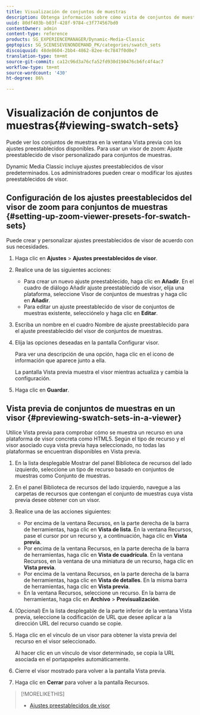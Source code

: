 ```yaml
---
title: Visualización de conjuntos de muestras
description: Obtenga información sobre cómo vista de conjuntos de muestras.
uuid: 80df403b-b03f-428f-9784-c3f774567bd0
contentOwner: admin
content-type: reference
products: SG_EXPERIENCEMANAGER/Dynamic-Media-Classic
geptopics: SG_SCENESEVENONDEMAND_PK/categories/swatch_sets
discoiquuid: 48de8604-2bb4-4862-82ee-0c7847f0d0e7
translation-type: tm+mt
source-git-commit: ca12c96d3a76cfa52fd930d190476cb6fc4f4ac7
workflow-type: tm+mt
source-wordcount: '430'
ht-degree: 86%

---
```



# Visualización de conjuntos de muestras{#viewing-swatch-sets}

Puede ver los conjuntos de muestras en la ventana Vista previa con los ajustes preestablecidos disponibles. Para usar un visor de zoom: Ajuste preestablecido de visor personalizado para conjuntos de muestras.

Dynamic Media Classic incluye ajustes preestablecidos de visor predeterminados. Los administradores pueden crear o modificar los ajustes preestablecidos de visor.

## Configuración de los ajustes preestablecidos del visor de zoom para conjuntos de muestras {#setting-up-zoom-viewer-presets-for-swatch-sets}

Puede crear y personalizar ajustes preestablecidos de visor de acuerdo con sus necesidades.

1. Haga clic en **Ajustes** > **Ajustes preestablecidos de visor**.
1. Realice una de las siguientes acciones:

   * Para crear un nuevo ajuste preestablecido, haga clic en **Añadir**. En el cuadro de diálogo Añadir ajuste preestablecido de visor, elija una plataforma, seleccione Visor de conjuntos de muestras y haga clic en **Añadir**.
   * Para editar un ajuste preestablecido de visor de conjuntos de muestras existente, selecciónelo y haga clic en **Editar**.

1. Escriba un nombre en el cuadro Nombre de ajuste preestablecido para el ajuste preestablecido del visor de conjuntos de muestras.
1. Elija las opciones deseadas en la pantalla Configurar visor. 

   Para ver una descripción de una opción, haga clic en el icono de información  que aparece junto a ella.

   La pantalla Vista previa muestra el visor mientras actualiza y cambia la configuración.

1. Haga clic en **Guardar**.

## Vista previa de conjuntos de muestras en un visor {#previewing-swatch-sets-in-a-viewer}

Utilice Vista previa para comprobar cómo se muestra un recurso en una plataforma de visor concreta como HTML5. Según el tipo de recurso y el visor asociado cuya vista previa haya seleccionado, no todas las plataformas se encuentran disponibles en Vista previa.

1. En la lista desplegable Mostrar del panel Biblioteca de recursos del lado izquierdo, seleccione un tipo de recurso basado en conjuntos de muestras como Conjunto de muestras.
1. En el panel Biblioteca de recursos del lado izquierdo, navegue a las carpetas de recursos que contengan el conjunto de muestras cuya vista previa desee obtener con un visor.
1. Realice una de las acciones siguientes:

   * Por encima de la ventana Recursos, en la parte derecha de la barra de herramientas, haga clic en **Vista de lista**. En la ventana Recursos, pase el cursor por un recurso y, a continuación, haga clic en **Vista previa**.
   * Por encima de la ventana Recursos, en la parte derecha de la barra de herramientas, haga clic en **Vista de cuadrícula**. En la ventana Recursos, en la ventana de una miniatura de un recurso, haga clic en **Vista previa**.
   * Por encima de la ventana Recursos, en la parte derecha de la barra de herramientas, haga clic en **Vista de detalles**. En la misma barra de herramientas, haga clic en **Vista previa**.
   * En la ventana Recursos, seleccione un recurso. En la barra de herramientas, haga clic en **Archivo** > **Previsualización**.

1. (Opcional) En la lista desplegable de la parte inferior de la ventana Vista previa, seleccione la codificación de URL que desee aplicar a la dirección URL del recurso cuando se copie.
1. Haga clic en el vínculo de un visor para obtener la vista previa del recurso en el visor seleccionado.

   Al hacer clic en un vínculo de visor determinado, se copia la URL asociada en el portapapeles automáticamente.

1. Cierre el visor mostrado para volver a la pantalla Vista previa.
1. Haga clic en **Cerrar** para volver a la pantalla Recursos.

>[!MORELIKETHIS]
>
>* [Ajustes preestablecidos de visor](application-setup.md#viewer_presets)

